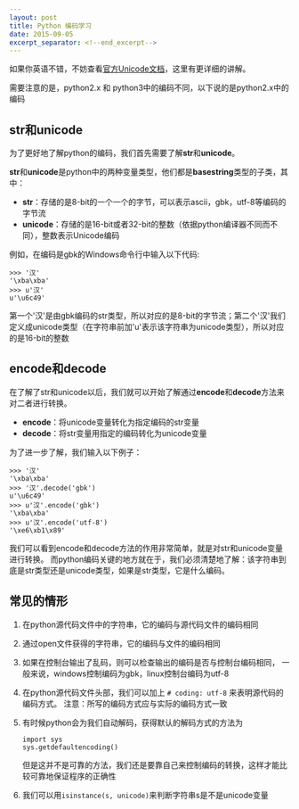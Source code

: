 ```yaml
---
layout: post
title: Python 编码学习
date: 2015-09-05
excerpt_separator: <!--end_excerpt-->
---
```


如果你英语不错，不妨查看[官方Unicode文档](https://docs.python.org/2/howto/unicode.html)，这里有更详细的讲解。

需要注意的是，python2.x 和 python3中的编码不同，以下说的是python2.x中的编码

<!--end_excerpt-->

str和unicode
------------
为了更好地了解python的编码，我们首先需要了解**str**和**unicode**。

**str**和**unicode**是python中的两种变量类型，他们都是**basestring**类型的子类，其中：

+	**str**：存储的是8-bit的一个一个的字节，可以表示ascii，gbk，utf-8等编码的字节流
+	**unicode**：存储的是16-bit或者32-bit的整数（依据python编译器不同而不同），整数表示Unicode编码

例如，在编码是gbk的Windows命令行中输入以下代码:

	>>> '汉'
	'\xba\xba'
	>>> u'汉'
	u'\u6c49'

第一个'汉'是由gbk编码的str类型，所以对应的是8-bit的字节流；第二个'汉'我们定义成unicode类型（在字符串前加'u'表示该字符串为unicode类型），所以对应的是16-bit的整数

encode和decode
--------------
在了解了str和unicode以后，我们就可以开始了解通过**encode**和**decode**方法来对二者进行转换。

+	**encode**：将unicode变量转化为指定编码的str变量
+	**decode**：将str变量用指定的编码转化为unicode变量

为了进一步了解，我们输入以下例子：

	>>> '汉'
	'\xba\xba'
	>>> '汉'.decode('gbk')
	u'\u6c49'
	>>> u'汉'.encode('gbk')
	'\xba\xba'
	>>> u'汉'.encode('utf-8')
	'\xe6\xb1\x89'

我们可以看到encode和decode方法的作用非常简单，就是对str和unicode变量进行转换。
而python编码关键的地方就在于，我们必须清楚地了解：该字符串到底是str类型还是unicode类型，如果是str类型，它是什么编码。

常见的情形
----------
1.	在python源代码文件中的字符串，它的编码与源代码文件的编码相同
2.	通过open文件获得的字符串，它的编码与文件的编码相同
3.	如果在控制台输出了乱码，则可以检查输出的编码是否与控制台编码相同，
	一般来说，windows控制编码为gbk，linux控制台编码为utf-8
4.	在python源代码文件头部，我们可以加上 `# coding: utf-8` 来表明源代码的编码方式。
	注意：所写的编码方式应与实际的编码方式一致
5.	有时候python会为我们自动解码，获得默认的解码方式的方法为

		import sys
		sys.getdefaultencoding()

    但是这并不是可靠的方法，我们还是要靠自己来控制编码的转换，这样才能比较可靠地保证程序的正确性

6.	我们可以用`isinstance(s, unicode)`来判断字符串s是不是unicode变量
